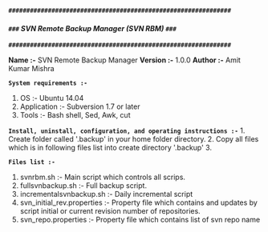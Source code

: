 
**`##############################################################`** 
#### ***`###`	SVN Remote Backup Manager (SVN RBM)	`###`*** 
**`##############################################################`** 

**Name    :-** SVN Remote Backup Manager
**Version :-** 1.0.0
**Author  :-** Amit Kumar Mishra

 **`System requirements :-`** 
1. OS :- Ubuntu 14.04
2. Application :- Subversion 1.7 or later
3. Tools :- Bash shell, Sed, Awk, cut


**`Install, uninstall, configuration, and operating instructions :-`** 
	1. Create folder called '.backup' in your home folder directory.
	2. Copy all files which is in following files list into create directory '.backup'
	3. 

**`Files list :-`**
1. svnrbm.sh :- Main script which controls all scrips.
2. fullsvnbackup.sh :- Full backup script.
3. incrementalsvnbackup.sh :- Daily incremental script
4. svn_initial_rev.properties :- Property file which contains and updates by script initial or current revision number of repositories.
5. svn_repo.properties :- Property file which contains list of svn repo name
